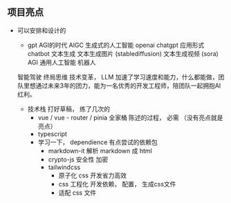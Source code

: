## 项目亮点

- 可以安排和设计的
     - gpt AGI的时代
    AIGC 生成式的人工智能 openai chatgpt 应用形式 chatbot
    文本生成 文本生成图片 (stablediffusion) 文本生成视频 (sora)
    AGI 通用人工智能 机器人

    智能驾驶
    终局思维 技术变革， LLM 加速了学习速度和能力，什么都能做，团队里想通过未来3年的团力，能为一名优秀的开发工程师，陪团队一起拥抱AI红利。

    - 技术栈
    打好草稿， 练了几次的
        - vue / vue - router / pinia 全家桶
          陈述的过程， 必需 （没有亮点就是亮点）
        - typescript
        - 学习一下， dependience 有点尝试的依赖包
            - markdown-it 解析 markdown 成 html
            - crypto-js 安全性 加密
            - tailwindcss
                - 原子化 css 开发省力高效
                - css 工程化  开发依赖， 配置， 生成css文件
                - 适配 css 文件